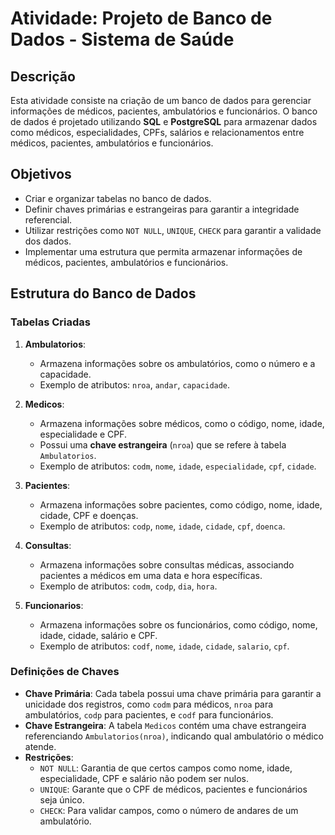 # Atividade: Projeto de Banco de Dados - Sistema de Saúde

## Descrição

Esta atividade consiste na criação de um banco de dados para gerenciar informações de médicos, pacientes, ambulatórios e funcionários. O banco de dados é projetado utilizando **SQL** e **PostgreSQL** para armazenar dados como médicos, especialidades, CPFs, salários e relacionamentos entre médicos, pacientes, ambulatórios e funcionários.

## Objetivos

- Criar e organizar tabelas no banco de dados.
- Definir chaves primárias e estrangeiras para garantir a integridade referencial.
- Utilizar restrições como `NOT NULL`, `UNIQUE`, `CHECK` para garantir a validade dos dados.
- Implementar uma estrutura que permita armazenar informações de médicos, pacientes, ambulatórios e funcionários.

## Estrutura do Banco de Dados

### Tabelas Criadas

1. **Ambulatorios**:
   - Armazena informações sobre os ambulatórios, como o número e a capacidade.
   - Exemplo de atributos: `nroa`, `andar`, `capacidade`.

2. **Medicos**:
   - Armazena informações sobre médicos, como o código, nome, idade, especialidade e CPF.
   - Possui uma **chave estrangeira** (`nroa`) que se refere à tabela `Ambulatorios`.
   - Exemplo de atributos: `codm`, `nome`, `idade`, `especialidade`, `cpf`, `cidade`.

3. **Pacientes**:
   - Armazena informações sobre pacientes, como código, nome, idade, cidade, CPF e doenças.
   - Exemplo de atributos: `codp`, `nome`, `idade`, `cidade`, `cpf`, `doenca`.

4. **Consultas**:
   - Armazena informações sobre consultas médicas, associando pacientes a médicos em uma data e hora específicas.
   - Exemplo de atributos: `codm`, `codp`, `dia`, `hora`.

5. **Funcionarios**:
   - Armazena informações sobre os funcionários, como código, nome, idade, cidade, salário e CPF.
   - Exemplo de atributos: `codf`, `nome`, `idade`, `cidade`, `salario`, `cpf`.

### Definições de Chaves

- **Chave Primária**: Cada tabela possui uma chave primária para garantir a unicidade dos registros, como `codm` para médicos, `nroa` para ambulatórios, `codp` para pacientes, e `codf` para funcionários.
- **Chave Estrangeira**: A tabela `Medicos` contém uma chave estrangeira referenciando `Ambulatorios(nroa)`, indicando qual ambulatório o médico atende.
- **Restrições**:
  - `NOT NULL`: Garantia de que certos campos como nome, idade, especialidade, CPF e salário não podem ser nulos.
  - `UNIQUE`: Garante que o CPF de médicos, pacientes e funcionários seja único.
  - `CHECK`: Para validar campos, como o número de andares de um ambulatório.
